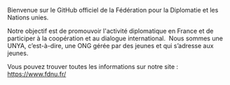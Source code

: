 Bienvenue sur le GitHub officiel de la Fédération pour la Diplomatie et les Nations unies.

Notre objectif est de promouvoir l'activité diplomatique en France et de participer à la coopération et au dialogue international.
‍
Nous sommes une UNYA, c’est-à-dire, une ONG gérée par des jeunes et qui s’adresse aux jeunes.

Vous pouvez trouver toutes les informations sur notre site : https://www.fdnu.fr/
